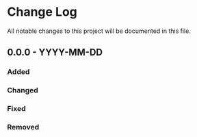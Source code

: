# Change Log

All notable changes to this project will be documented in this file.

## 0.0.0 - YYYY-MM-DD

### Added

### Changed

### Fixed

### Removed
